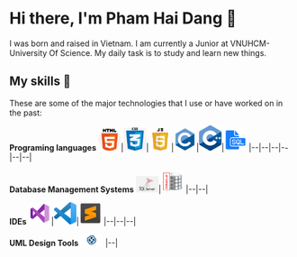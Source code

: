 # Hi there, I'm Pham Hai Dang 👋
I was born and raised in Vietnam. I am currently a Junior at VNUHCM-University Of Science. My daily task is to study and learn new things.

## My skills 💪
These are some of the major technologies that I use or have worked on in the past:

**Programing languages**
<img alt="HTML" title="HTML" width="40px" src="./icons/html.png">|<img title="CSS" alt="CSS" width="40px" src="./icons/css.png">|<img title="JavaScript" alt="JavaScript" width="40px" src="./icons/javascript.png" />|<img title="C" alt="C" width="40px" src="./icons/c.png" />|<img title="C++" alt="C++" width="40px" src="./icons/c++.png" />|<img title="SQL" alt="SQL" width="40px" src="./icons/sql.png" />
|--|--|--|--|--|--|

**Database Management Systems**
<img alt="MS SQL Server" title="MS SQL Server" width="40px" src="./icons/mssqlserver.png">|<img title="Oracle" alt="Oracle" width="40px" src="./icons/oracle.png">
|--|--|

**IDEs**
<img alt="Visual Studio 2019" title="Visual Studio 2019" width="40px" src="./icons/vs2019.png">|<img title="Visual Studio Code" alt="Visual Studio Code" width="40px" src="./icons/vscode.png">|<img title="Sublime Text 3" alt="Sublime Text 3" width="40px" src="./icons/sublimetext3.png">
|--|--|--|

**UML Design Tools**
<img alt="Enterprise Architect 15" title="Enterprise Architect 15" width="40px" src="./icons/enterprisearchitect.png">
|--|
